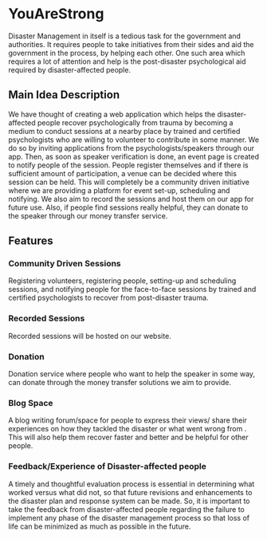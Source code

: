 # YouAreStrong
Disaster Management in itself is a tedious task for the government and authorities. It requires people to take initiatives from their sides and aid the government in the process, by helping each other. One such area which requires a lot of attention and help is the post-disaster psychological aid required by disaster-affected people.

## Main Idea Description
We have thought of creating a web application which helps the disaster-affected people recover psychologically from trauma by becoming a medium to conduct sessions at a nearby place by trained and certified psychologists who are willing to volunteer to contribute in some manner. We do so by inviting applications from the psychologists/speakers through our app. Then, as soon as speaker verification is done, an event page is created to notify people of the session. People register themselves and if there is sufficient amount of participation, a venue can be decided where this session can be held. This will completely be a community driven initiative where we are providing a platform for event set-up, scheduling and notifying. We also aim to record the sessions and host them on our app for future use. Also, if people find sessions really helpful, they can donate to the speaker through our money transfer service. 

## Features
### Community Driven Sessions
Registering volunteers, registering people, setting-up and scheduling sessions, and notifying people for the face-to-face sessions by trained and certified psychologists to recover from post-disaster trauma. 
### Recorded Sessions
Recorded sessions will be hosted on our website.
### Donation 
Donation service where people who want to help the speaker in some way, can donate through the money transfer solutions we aim to provide.
### Blog Space
A blog writing forum/space for people to express their views/ share their experiences on how they tackled the disaster or what went wrong from . This will also help them recover faster and better and be helpful for other people.
### Feedback/Experience of Disaster-affected people 
A timely and thoughtful evaluation process is essential in determining what worked versus what did not, so that future revisions and enhancements to the disaster plan and response system can be made. So, it is important to take the feedback from disaster-affected people regarding the failure to implement any phase of the disaster management process so that loss of life can be minimized as much as possible in the future. 






